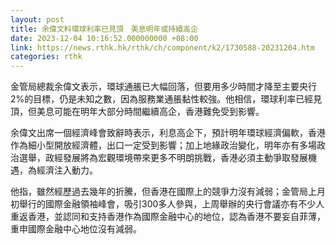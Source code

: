 ```yaml
---
layout: post
title: 余偉文料環球利率已見頂　美息明年或持續高企
date: 2023-12-04 10:16:52.000000000 +08:00
link: https://news.rthk.hk/rthk/ch/component/k2/1730588-20231204.htm
categories: rthk
---
```


金管局總裁余偉文表示，環球通脹已大幅回落，但要用多少時間才降至主要央行2%的目標，仍是未知之數，因為服務業通脹黏性較強。他相信，環球利率已經見頂，但美息可能在明年大部分時間繼續高企，香港難免受到影響。

余偉文出席一個經濟峰會致辭時表示，利息高企下，預計明年環球經濟偏軟，香港作為細小型開放經濟體，出口一定受到影響；加上地緣政治變化，明年亦有多場政治選舉，政經發展將為宏觀環境帶來更多不明朗挑戰，香港必須主動爭取發展機遇，為經濟注入動力。

他指，雖然經歷過去幾年的折騰，但香港在國際上的競爭力沒有減弱；金管局上月初舉行的國際金融領袖峰會，吸引300多人參與，上周舉辦的央行會議亦有不少人重返香港，並認同和支持香港作為國際金融中心的地位，認為香港不要妄自菲薄，重申國際金融中心地位沒有減弱。
